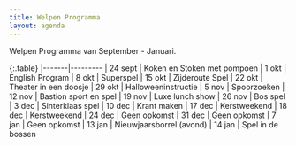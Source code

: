```yaml
---
title: Welpen Programma
layout: agenda
---
```


Welpen Programma van September - Januari.

{:.table}
|-------|---------
| 24 sept |	Koken en Stoken met pompoen
| 1 okt |	English Program
| 8 okt |	Superspel
| 15 okt |	Zijderoute Spel
| 22 okt |	Theater in een doosje
| 29 okt |	Halloweeninstructie
| 5 nov |	Spoorzoeken
| 12 nov |	Bastion sport en spel
| 19 nov |	Luxe lunch show
| 26 nov |	Bos spel
| 3 dec |	Sinterklaas spel
| 10 dec |	Krant maken
| 17 dec |	Kerstweekend
| 18 dec |	Kerstweekend
| 24 dec |	Geen opkomst
| 31 dec |	Geen opkomst
| 7 jan |	Geen opkomst
| 13 jan |	Nieuwjaarsborrel (avond)
| 14 jan |	Spel in de bossen
